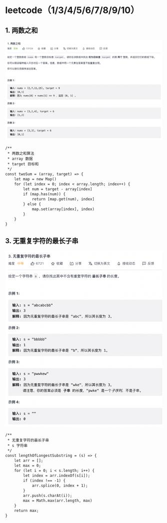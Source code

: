 # leetcode（1/3/4/5/6/7/8/9/10）

## 1. 两数之和
![](../pic/twoSum.png)
```
/**
 * 两数之和算法
 * array 数据
 * target 目标和
 */
const twoSum = (array, target) => {
    let map = new Map()
    for (let index = 0; index < array.length; index++) {
        let num = target - array[index]
        if (map.has(num)) {
            return [map.get(num), index]
        } else {
            map.set(array[index], index)
        }
    }
}
```

## 3. 无重复字符的最长子串
![](../pic/lengthOfLongestSubstring.png)
```
/**
 * 无重复字符的最长子串
 * s 字符串
 */
const lengthOfLongestSubstring = (s) => {
    let arr = [];
    let max = 0;
    for (let i = 0; i < s.length; i++) {
        let index = arr.indexOf(s[i]);
        if (index !== -1) {
            arr.splice(0, index + 1);
        }
        arr.push(s.charAt(i));
        max = Math.max(arr.length, max)
    }
    return max;
}
```